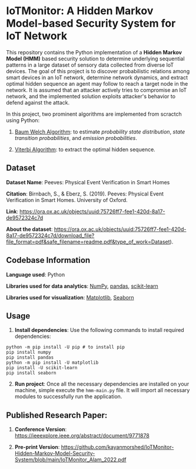 # IoTMonitor: A Hidden Markov Model-based Security System for IoT Network

This repository contains the Python implementation of a **Hidden Markov Model (HMM)** based security solution to determine underlying sequential patterns in a large dataset of sensory data collected from diverse IoT devices. The goal of this project is to discover probabilistic relations among smart devices in an IoT network, determine network dynamics, and extract optimal hidden sequence an agent may follow to reach a target node in the network. It is assumed that an attacker actively tries to compromise an IoT network, and the implemented solution exploits attacker's behavior to defend against the attack.  

In this project, two prominent algorithms are implemented from scractch using Python:  
1. [Baum Welch Algorithm](https://en.wikipedia.org/wiki/Baum%E2%80%93Welch_algorithm): to estimate _probability state distribution_, _state transition probabilities_, and _emission probabilities_. 

2. [Viterbi Algorithm](https://en.wikipedia.org/wiki/Viterbi_algorithm): to extract the optimal hidden sequence. 

## Dataset

**Dataset Name**: Peeves: Physical Event Verification in Smart Homes 

**Citation**: Birnbach, S., & Eberz, S. (2019). Peeves: Physical Event Verification in Smart Homes. University of Oxford.

**Link**: https://ora.ox.ac.uk/objects/uuid:75726ff7-fee1-420d-8a17-de9572324c7d 

**About the dataset**: https://ora.ox.ac.uk/objects/uuid:75726ff7-fee1-420d-8a17-de9572324c7d/download_file?file_format=pdf&safe_filename=readme.pdf&type_of_work=Dataset).


## Codebase Information

**Language used**: Python

**Libraries used for data analytics**: [NumPy](https://numpy.org/doc/stable/index.html), [pandas](https://pandas.pydata.org), [scikit-learn](https://scikit-learn.org/stable)

**Libraries used for visualization**: [Matplotlib](https://matplotlib.org), [Seaborn](https://seaborn.pydata.org)


## Usage

1. **Install dependencies**: Use the following commands to install required dependencies:

```
python -m pip install -U pip # to install pip
pip install numpy
pip install pandas
python -m pip install -U matplotlib
pip install -U scikit-learn
pip install seaborn
```

2. **Run project**: Once all the necessary dependencies are installed on your machine, simple execute the `hmm-main.py` file. It will import all necessary modules to successfully run the application. 


## Published Research Paper: 

1. **Conference Version**: https://ieeexplore.ieee.org/abstract/document/9771878 

2. **Pre-print Version**: https://github.com/kayanmorshed/IoTMonitor-Hidden-Markov-Model-Security-System/blob/main/IoTMonitor_Alam_2022.pdf

